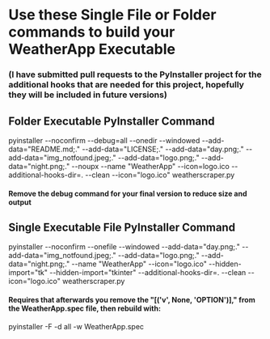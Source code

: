 # Use these Single File or Folder commands to build your WeatherApp Executable
### (I have submitted pull requests to the PyInstaller project for the additional hooks that are needed for this project, hopefully they will be included in future versions)

## Folder Executable PyInstaller Command
pyinstaller --noconfirm --debug=all --onedir --windowed --add-data="README.md;." --add-data="LICENSE;." --add-data="day.png;." --add-data="img_notfound.jpeg;." --add-data="logo.png;." --add-data="night.png;." --noupx --name "WeatherApp" --icon=logo.ico --additional-hooks-dir=. --clean --icon="logo.ico" weatherscraper.py
#### Remove the debug command for your final version to reduce size and output

## Single Executable File PyInstaller Command
pyinstaller --noconfirm --onefile --windowed --add-data="day.png;." --add-data="img_notfound.jpeg;." --add-data="logo.png;." --add-data="night.png;." --name "WeatherApp" --icon="logo.ico" --hidden-import="tk" --hidden-import="tkinter" --additional-hooks-dir=. --clean --icon="logo.ico" weatherscraper.py
#### Requires that afterwards you remove the "[('v', None, 'OPTION')]," from the WeatherApp.spec file, then rebuild with:
pyinstaller -F -d all -w WeatherApp.spec
